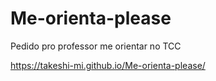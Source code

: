 # Me-orienta-please
Pedido pro professor me orientar no TCC

https://takeshi-mi.github.io/Me-orienta-please/
